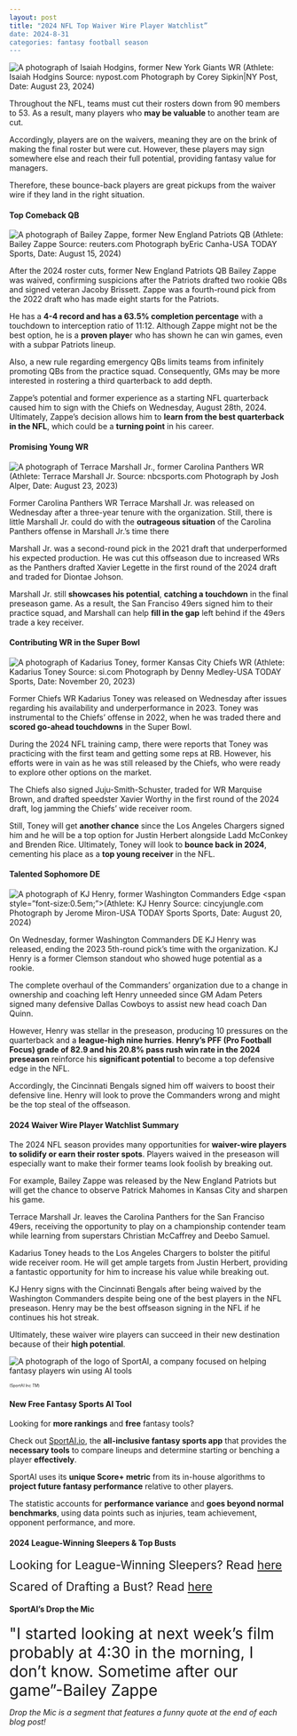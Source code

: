 ```yaml
---
layout: post
title: "2024 NFL Top Waiver Wire Player Watchlist”
date: 2024-8-31
categories: fantasy football season
---
```


![A photograph of Isaiah Hodgins, former New York Giants WR](https://nypost.com/wp-content/uploads/sites/2/2023/08/Isaiah-Hodgins.jpg)
<span style=”font-size:0.5em;”>(Athlete: Isaiah Hodgins Source: nypost.com Photograph by Corey Sipkin|NY Post, Date: August 23, 2024)</span> 

Throughout the NFL, teams must cut their rosters down from 90 members to 53. As a result, many players who **may be valuable** to another team are cut. 

Accordingly, players are on the waivers, meaning they are on the brink of making the final roster but were cut. However, these players may sign somewhere else and reach their full potential, providing fantasy value for managers. 

Therefore, these bounce-back players are great pickups from the waiver wire if they land in the right situation. 

#### Top Comeback QB

![A photograph of Bailey Zappe, former New England Patriots QB](https://cloudfront-us-east-2.images.arcpublishing.com/reuters/C56HHM2ZCZLHRMBF2HZHXV7ZYQ.jpg)
<span style=”font-size:0.5em;”>(Athlete: Bailey Zappe Source: reuters.com Photograph byEric Canha-USA TODAY Sports, Date: August 15, 2024)</span> 

After the 2024 roster cuts, former New England Patriots QB Bailey Zappe was waived, confirming suspicions after the Patriots drafted two rookie QBs and signed veteran Jacoby Brissett. Zappe was a fourth-round pick from the 2022 draft who has made eight starts for the Patriots. 

He has a **4-4 record and has a 63.5% completion percentage** with a touchdown to interception ratio of 11:12. Although Zappe might not be the best option, he is a **proven playe**r who has shown he can win games, even with a subpar Patriots lineup. 

Also, a new rule regarding emergency QBs limits teams from infinitely promoting QBs from the practice squad. Consequently, GMs may be more interested in rostering a third quarterback to add depth. 

Zappe’s potential and former experience as a starting NFL quarterback caused him to sign with the Chiefs on Wednesday, August 28th, 2024. Ultimately, Zappe’s decision allows him to **learn from the best quarterback in the NFL**, which could be a **turning point** in his career. 

#### Promising Young WR

![A photograph of Terrace Marshall Jr., former Carolina Panthers WR](https://nbcsports.brightspotcdn.com/dims4/default/49d594f/2147483647/strip/true/crop/6545x3685+0+340/resize/1000x563!/format/webp/quality/90/?url=https%3A%2F%2Fnbc-sports-production-nbc-sports.s3.us-east-1.amazonaws.com%2Fbrightspot%2F42%2Fd5%2Fd75bdaf348569466e03f6d374759%2Fhttps-delivery-gettyimages.com%2Fdownloads%2F1452622564)
<span style=”font-size:0.5em;”>(Athlete: Terrace Marshall Jr. Source: nbcsports.com Photograph by Josh Alper, Date: August 23, 2023)</span>  

Former Carolina Panthers WR Terrace Marshall Jr. was released on Wednesday after a three-year tenure with the organization. Still, there is little Marshall Jr. could do with the **outrageous situation** of the Carolina Panthers offense in Marshall Jr.’s time there

Marshall Jr. was a second-round pick in the 2021 draft that underperformed his expected production. He was cut this offseason due to increased WRs as the Panthers drafted Xavier Legette in the first round of the 2024 draft and traded for Diontae Johson.

Marshall Jr. still **showcases his potential**, **catching a touchdown** in the final preseason game. As a result, the San Franciso 49ers signed him to their practice squad, and Marshall can help **fill in the gap** left behind if the 49ers trade a key receiver.  

#### Contributing WR in the Super Bowl

![A photograph of Kadarius Toney, former Kansas City Chiefs WR](https://images2.minutemediacdn.com/image/upload/c_crop,w_3222,h_1812,x_0,y_146/c_fill,w_720,ar_16:9,f_auto,q_auto,g_auto/images/ImagnImages/mmsport/si-temp/01hwy2rbrzhryhz0bpck.jpg)
<span style=”font-size:0.5em;”>(Athlete: Kadarius Toney Source: si.com Photograph by Denny Medley-USA TODAY Sports, Date: November 20, 2023)</span> 

Former Chiefs WR Kadarius Toney was released on Wednesday after issues regarding his availability and underperformance in 2023. Toney was instrumental to the Chiefs’ offense in 2022, when he was traded there and **scored go-ahead touchdowns** in the Super Bowl.

During the 2024 NFL training camp, there were reports that Toney was practicing with the first team and getting some reps at RB. However, his efforts were in vain as he was still released by the Chiefs, who were ready to explore other options on the market. 

The Chiefs also signed Juju-Smith-Schuster, traded for WR Marquise Brown, and drafted speedster Xavier Worthy in the first round of the 2024 draft, log jamming the Chiefs’ wide receiver room. 

Still, Toney will get **another chance** since the Los Angeles Chargers signed him and he will be a top option for Justin Herbert alongside Ladd McConkey and Brenden Rice. Ultimately, Toney will look to **bounce back in 2024**, cementing his place as a **top young receiver** in the NFL. 

#### Talented Sophomore DE 

![A photograph of KJ Henry, former Washington Commanders Edge](https://cdn.vox-cdn.com/thumbor/267PUo8KC1LgEmABAzyBwf1pziQ=/0x0:4165x2926/1200x800/filters:focal(1722x796:2760x1834)/cdn.vox-cdn.com/uploads/chorus_image/image/73549673/usa_today_21976050.0.jpg)
<span style=”font-size:0.5em;”>(Athlete: KJ Henry Source: cincyjungle.com Photograph by Jerome Miron-USA TODAY Sports Sports, Date: August 20, 2024)</span> 

On Wednesday, former Washington Commanders DE KJ Henry was released, ending the 2023 5th-round pick’s time with the organization. KJ Henry is a former Clemson standout who showed huge potential as a rookie. 

The complete overhaul of the Commanders’ organization due to a change in ownership and coaching left Henry unneeded since GM Adam Peters signed many defensive Dallas Cowboys to assist new head coach Dan Quinn. 

However, Henry was stellar in the preseason, producing 10 pressures on the quarterback and a **league-high nine hurries**. **Henry’s PFF (Pro Football Focus) grade of 82.9 and his 20.8% pass rush win rate in the 2024 preseason** reinforce his **significant potential** to become a top defensive edge in the NFL. 

Accordingly, the Cincinnati Bengals signed him off waivers to boost their defensive line. Henry will look to prove the Commanders wrong and might be the top steal of the offseason. 

#### 2024 Waiver Wire Player Watchlist Summary

The 2024 NFL season provides many opportunities for **waiver-wire players to solidify or earn their roster spots**. Players waived in the preseason will especially want to make their former teams look foolish by breaking out. 

For example, Bailey Zappe was released by the New England Patriots but will get the chance to observe Patrick Mahomes in Kansas City and sharpen his game. 

Terrace Marshall Jr. leaves the Carolina Panthers for the San Franciso 49ers, receiving the opportunity to play on a championship contender team while learning from superstars Christian McCaffrey and Deebo Samuel. 

Kadarius Toney heads to the Los Angeles Chargers to bolster the pitiful wide receiver room. He will get ample targets from Justin Herbert, providing a fantastic opportunity for him to increase his value while breaking out. 

KJ Henry signs with the Cincinnati Bengals after being waived by the Washington Commanders despite being one of the best players in the NFL preseason. Henry may be the best offseason signing in the NFL if he continues his hot streak. 

Ultimately, these waiver wire players can succeed in their new destination because of their **high potential**. 

![A photograph of the logo of SportAI, a company focused on helping fantasy players win using AI tools](https://miro.medium.com/v2/resize:fit:908/format:webp/0*XJQxNj4js71Q1nRN) 

<span style="font-size:0.5em;">(SportAI Inc *TM*)</span>

#### New Free Fantasy Sports AI Tool

Looking for **more rankings** and **free** fantasy tools? 

Check out [SportAI.io](https://sportai.io/), the **all-inclusive fantasy sports app** that provides the **necessary tools** to compare lineups and determine starting or benching a player **effectively**. 

SportAI uses its **unique Score+ metric** from its in-house algorithms to **project future fantasy performance** relative to other players. 

The statistic accounts for **performance variance** and **goes beyond normal benchmarks**, using data points such as injuries, team achievement, opponent performance, and more.

#### 2024 League-Winning Sleepers & Top Busts

<span style="font-size:1.5em;">Looking for League-Winning Sleepers? Read [here](https://sportai.io/fantasy/football/draft/2024/08/02/NFL-Fantasy-Football-League-Winning-Breakouts-Sleepers.html)</span>

<span style="font-size:1.5em;">Scared of Drafting a Bust? Read [here](https://sportai.io/fantasy/football/draft/2024/08/09/NFL-Fantasy-Football-Top-Busts-Overpays-Underperformers-Overvalued-Players.html)</span>

#### SportAI’s Drop the Mic 
<span style="font-size:2em;"> "I started looking at next week’s film probably at 4:30 in the morning, I don’t know. Sometime after our game”-Bailey Zappe</span>

*Drop the Mic is a segment that features a funny quote at the end of each blog post!*

